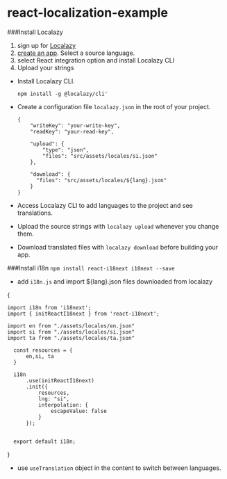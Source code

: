 # react-localization-example

###Install Localazy
1. sign up for [Localazy](https://localazy.com/register)
2. [create an app](https://localazy.com/my/create). Select a source language.
3. select React integration option and install Localazy CLI
4. Upload your strings
- Install Localazy CLI.

  `npm install -g @localazy/cli'`
 
 - Create a configuration file `localazy.json` in the root of your project.
     
       {
           "writeKey": "your-write-key",
           "readKey": "your-read-key",
           
           "upload": {
               "type": "json",
               "files": "src/assets/locales/si.json"
           },
           
           "download": {
             "files": "src/assets/locales/${lang}.json"
           }
       }
       
     
   
- Access Localazy CLI to add languages to the project and see translations.
- Upload the source strings with `localazy upload` whenever you change them.

- Download translated files with `localazy download` before building your app.  
     


###Install i18n
`npm install react-i18next i18next --save`

- add `i18n.js` and import ${lang}.json files downloaded from localazy

{

    import i18n from 'i18next';
    import { initReactI18next } from 'react-i18next';
  
    import en from "./assets/locales/en.json"
    import si from "./assets/locales/si.json"
    import ta from "./assets/locales/ta.json"
  
      const resources = {
          en,si, ta
      }
      
      i18n
          .use(initReactI18next)
          .init({
              resources,
              lng: "si",
              interpolation: {
                  escapeValue: false
              }
          });
      
      
      export default i18n;
  }
  
- use `useTranslation` object in the content to switch between languages. 

